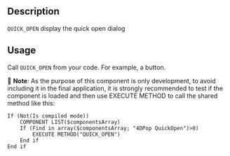 <!-- QUICK_OPEN() -->
## Description
`QUICK_OPEN` display the quick open dialog

## Usage

Call `QUICK_OPEN` from your code. For example, a button.

🚨 **Note**: As the purpose of this component is only development, to avoid including it in the final application, it is strongly recommended to test if the component is loaded and then use EXECUTE METHOD to call the shared method like this:

```4d
If (Not(Is compiled mode))	
	COMPONENT LIST($componentsArray)	
	If (Find in array($componentsArray; "4DPop QuickOpen")>0)
		EXECUTE METHOD("QUICK_OPEN")
	End if 
End if 
```

